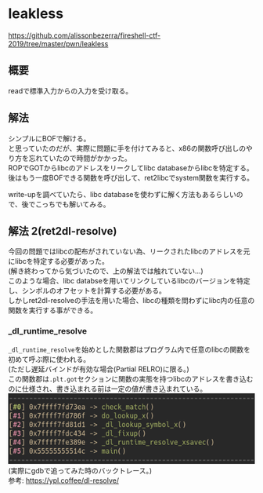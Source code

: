 # leakless
https://github.com/alissonbezerra/fireshell-ctf-2019/tree/master/pwn/leakless  
## 概要  
readで標準入力からの入力を受け取る。  
## 解法  
シンプルにBOFで解ける。  
と思っていたのだが、実際に問題に手を付けてみると、x86の関数呼び出しのやり方を忘れていたので時間がかかった。  
ROPでGOTからlibcのアドレスをリークしてlibc databaseからlibcを特定する。  
後はもう一度BOFできる関数を呼び出して、ret2libcでsystem関数を実行する。  

write-upを調べていたら、libc databaseを使わずに解く方法もあるらしいので、後でこっちでも解いてみる。  
## 解法 2(ret2dl-resolve)  
今回の問題ではlibcの配布がされていない為、リークされたlibcのアドレスを元にlibcを特定する必要があった。  
(解き終わってから気づいたので、上の解法では触れていない...)  
このような場合、libc databseを用いてリンクしているlibcのバージョンを特定し、シンボルのオフセットを計算する必要がある。  
しかしret2dl-resolveの手法を用いた場合、libcの種類を問わずにlibc内の任意の関数を実行する事ができる。  
### _dl_runtime_resolve  
`_dl_runtime_resolve`を始めとした関数郡はプログラム内で任意のlibcの関数を初めて呼ぶ際に使われる。  
(ただし遅延バインドが有効な場合(Partial RELRO)に限る。)  
この関数郡は`.plt.got`セクションに関数の実態を持つlibcのアドレスを書き込むのに仕様され、書き込まれる前は一定の値が書き込まれている。  
![backtrace](https://github.com/t3mp-0xCC/write-up/raw/main/fireshell-ctf-2019/leakless/dl-resolve_backtrace.png) 
(実際にgdbで追ってみた時のバックトレース。)  
参考: https://ypl.coffee/dl-resolve/  